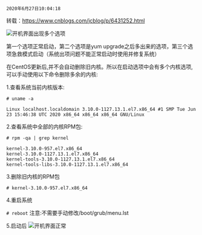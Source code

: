 `2020年6月27日10:04:18`

转载：<a>https://www.cnblogs.com/jcblog/p/6431252.html</a>

![开机界面出现多个选项](https://images.cnblogs.com/cnblogs_com/mingmingcome/1618392/o_200627033554linux-mutil-option-to-startup.JPG)

第一个选项正常启动，第二个选项是yum upgrade之后多出来的选项，第三个选项急救模式启动（系统出项问题不能正常启动时使用并修复系统）

在CentOS更新后,并不会自动删除旧内核。所以在启动选项中会有多个内核选项,可以手动使用以下命令删除多余的内核:

1.查看系统当前内核版本:

`# uname -a`
```
Linux localhost.localdomain 3.10.0-1127.13.1.el7.x86_64 #1 SMP Tue Jun 23 15:46:38 UTC 2020 x86_64 x86_64 x86_64 GNU/Linux
```

2.查看系统中全部的内核RPM包:

`# rpm -qa | grep kernel`
``` linux
kernel-3.10.0-957.el7.x86_64
kernel-3.10.0-1127.13.1.el7.x86_64
kernel-tools-3.10.0-1127.13.1.el7.x86_64
kernel-tools-libs-3.10.0-1127.13.1.el7.x86_64
```

3.删除旧内核的RPM包

`# kernel-3.10.0-957.el7.x86_64`

4.重启系统

`# reboot`
注意:不需要手动修改/boot/grub/menu.lst

5.启动后
![开机界面正常](https://images.cnblogs.com/cnblogs_com/mingmingcome/1618392/o_200627034439linux-mutil-option-to-startup-after.JPG)